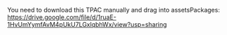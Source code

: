 You need to download this TPAC manually and drag into assetsPackages: https://drive.google.com/file/d/1ruaE-1HvUmYymfAvM4pUkU7LGxlqbhWx/view?usp=sharing
